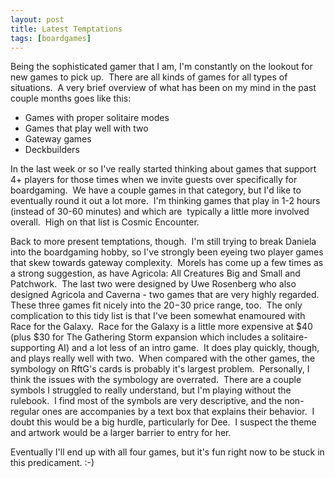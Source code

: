 ```yaml
---
layout: post
title: Latest Temptations
tags: [boardgames]
---
```


Being the sophisticated gamer that I am, I'm constantly on the lookout for new games to pick up.  There are all kinds of games for all types of situations.  A very brief overview of what has been on my mind in the past couple months goes like this:
<ul>
	<li>Games with proper solitaire modes</li>
	<li>Games that play well with two</li>
	<li>Gateway games</li>
	<li>Deckbuilders</li>
</ul>
In the last week or so I've really started thinking about games that support 4+ players for those times when we invite guests over specifically for boardgaming.  We have a couple games in that category, but I'd like to eventually round it out a lot more.  I'm thinking games that play in 1-2 hours (instead of 30-60 minutes) and which are  typically a little more involved overall.  High on that list is Cosmic Encounter.

Back to more present temptations, though.  I'm still trying to break Daniela into the boardgaming hobby, so I've strongly been eyeing two player games that skew towards gateway complexity.  Morels has come up a few times as a strong suggestion, as have Agricola: All Creatures Big and Small and Patchwork.  The last two were designed by Uwe Rosenberg who also designed Agricola and Caverna - two games that are very highly regarded.   These three games fit nicely into the $20-$30 price range, too.  The only complication to this tidy list is that I've been somewhat enamoured with Race for the Galaxy.  Race for the Galaxy is a little more expensive at $40 (plus $30 for The Gathering Storm expansion which includes a solitaire-supporting AI) and a lot less of an intro game.  It does play quickly, though, and plays really well with two.  When compared with the other games, the symbology on RftG's cards is probably it's largest problem.  Personally, I think the issues with the symbology are overrated.  There are a couple symbols I struggled to really understand, but I'm playing without the rulebook.  I find most of the symbols are very descriptive, and the non-regular ones are accompanies by a text box that explains their behavior.  I doubt this would be a big hurdle, particularly for Dee.  I suspect the theme and artwork would be a larger barrier to entry for her.

Eventually I'll end up with all four games, but it's fun right now to be stuck in this predicament. :-)